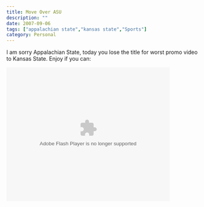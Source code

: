 ```yaml
---
title: Move Over ASU
description: ""
date: 2007-09-06
tags: ["appalachian state","kansas state","Sports"]
category: Personal
---
```



<p>I am sorry Appalachian State, today you lose the title for worst promo video to Kansas State.  Enjoy if you can:</p>

<p><object height="350" width="425"><param name="movie" value="http://www.youtube.com/v/-A-05wPlQQ4"><param name="wmode" value="transparent"><embed src="https://web.archive.org/web/20131211095307oe_/http://www.youtube.com/v/-A-05wPlQQ4" type="application/x-shockwave-flash" wmode="transparent" height="350" width="425"></object></p>
